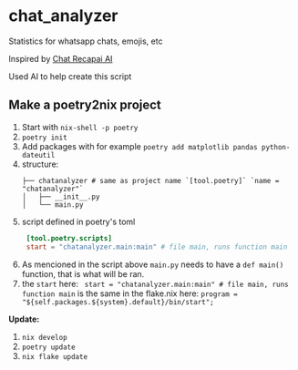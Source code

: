 # chat_analyzer
Statistics for whatsapp chats, emojis, etc

Inspired by [Chat Recapai AI](https://chatrecapai.org/)

Used AI to help create this script

## Make a poetry2nix project

1. Start with `nix-shell -p poetry`
2. `poetry init`
3. Add packages with for example `poetry add matplotlib pandas python-dateutil`
4. structure:
    ```
    ├── chatanalyzer # same as project name `[tool.poetry]` `name = "chatanalyzer"`
    │   ├── __init__.py
    │   └── main.py 
    ```
5. script defined in poetry's toml
   ```toml
    [tool.poetry.scripts]
    start = "chatanalyzer.main:main" # file main, runs function main
   ```
6. As mencioned in the script above `main.py` needs to have a `def main()` function, that is what will be ran.
7. the `start` here: ` start = "chatanalyzer.main:main" # file main, runs function main` is the same in the flake.nix here: `program = "${self.packages.${system}.default}/bin/start";`

**Update:**
1. `nix develop`
2. `poetry update`
3. `nix flake update`
